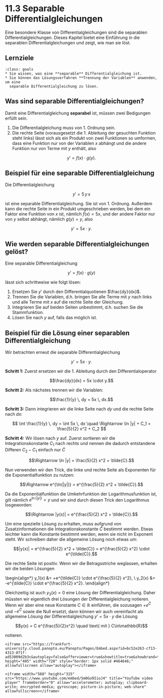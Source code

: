 # 11.3 Separable Differentialgleichungen

Eine besondere Klasse von Differentialgleichungen sind die separablen
Differentialgleichungen. Dieses Kapitel bietet eine Einführung in die separablen
Differentialgleichungen und zeigt, wie man sie löst.

## Lernziele

```{admonition} Lernziele
:class: goals
* Sie wissen, was eine **separable** Differentialgleichung ist.
* Sie können das Lösungsverfahren **Trennung der Variablen** anwenden, um eine
  separable Differentialgleichung zu lösen.
```

## Was sind separable Differentialgleichungen?

Damit eine Differentialgleichung **separabel** ist, müssen zwei Bedigungen erfüllt sein.

1. Die Differentialgleichung muss von 1. Ordnung sein.
2. Die rechte Seite (vorausgesetzt die 1. Ableitung der gesuchten Funktion steht
   links) lässt sich als ein Produkt von zwei Funktionen so umformen, dass eine
   Funktion nur von der Variablen $x$ abhängt und die andere Funktion nur von
   Terme mit $y$ enthält, also

$$y' = f(x)\cdot g(y).$$

## Beispiel für eine separable Differentialgleichung

Die Differentialgleichung

$$y'= 5\, y \, x$$

ist eine separable Differentialgleichung. Sie ist von 1. Ordnung. Außerdem kann
die rechte Seite in ein Produkt umgeschrieben werden, bei dem ein Faktor eine
Funktion von $x$ ist, nämlich $f(x) = 5x$, und der andere Faktor nur von $y$
selbst abhängt, nämlich $g(y)=y$, also

$$y' = 5x \cdot y.$$

## Wie werden separable Differentialgleichungen gelöst?

Eine separable Differentialgleichung

$$y' = f(x)\cdot g(y)$$

lässt sich schrittweise wie folgt lösen:

1. Ersetzen Sie $y'$ durch den Differentialquotienen $\frac{dy}{dx}$.
2. Trennen Sie die Variablen, d.h. bringen Sie alle Terme mit $y$ nach links und
   alle Terme mit $x$ auf die rechte Seite der Gleichung.
3. Integrieren Sie auf beiden Seiten unbestimmt, d.h. suchen Sie die
   Stammfunktion.
4. Lösen Sie nach $y$ auf, falls das möglich ist.

## Beispiel für die Lösung einer separablen Differentialgleichung

Wir betrachten erneut die separable Differentialgleichung

$$y' = 5x \cdot y.$$

**Schritt 1:** Zuerst ersetzen wir die 1. Ableitung durch den Differentialoperator

$$\frac{dy}{dx} = 5x \cdot y.$$

**Schritt 2:** Als nächstes trennen wir die Variablen:

$$\frac{1}{y} \, dy = 5x \, dx.$$

**Schritt 3:** Dann integrieren wir die linke Seite nach $dy$ und die rechte Seite nach $dx$:

$$
\int \frac{1}{y} \, dy = \int 5x \, dx \quad
\Rightarrow  \ln |y| + C_1 = \frac{5}{2} x^2 + C_2
$$

**Schritt 4:** Wir lösen nach $y$ auf. Zuerst sortieren wir die
Integrationskonstante $C_1$ nach rechts und nennen die dadurch entstandene
Differen $C_2 - C_1$ einfach nur $\tilde{C}$

$$\Rightarrow  \ln |y| = \frac{5}{2} x^2 + \tilde{C}.$$

Nun verwenden wir den Trick, die linke und rechte Seite als Exponenten für die
Exponentialfunktion zu nutzen:

$$\Rightarrow e^{\ln(|y|)} = e^{\frac{5}{2} x^2 + \tilde{C}}.$$

Da die Exponentialfunktion die Umkehrfunktion der Logarithmusfunktion ist, gilt
nämlich $e^{\ln(|y|)} = y$ und wir sind durch diesen Trick den Logarithmus
losgeworden:

$$\Rightarrow |y(x)| = e^{\frac{5}{2} x^2 + \tilde{C}}.$$

Um eine spezielle Lösung zu erhalten, muss aufgrund von Zusatzinformationen die
Integrationskonstante $\tilde{C}$ bestimmt werden. Etwas leichter kann die
Konstante bestimmt werden, wenn sie nicht im Exponent steht. Wir schreiben daher
die allgemeine Lösung noch etwas um:

$$|y(x)| = e^{\frac{5}{2} x^2 + \tilde{C}} = e^{\frac{5}{2} x^2} \cdot
e^{\tilde{C}}.$$

Die rechte Seite ist positiv. Wenn wir die Betragsstriche weglassen, erhalten
wir die beiden Lösungen

\begin{align*}
y_1(x) &= +e^{\tilde{C}} \cdot e^{\frac{5}{2} x^2}, \\
y_2(x) &= -e^{\tilde{C}} \cdot e^{\frac{5}{2} x^2}.
\end{align*}

Gleichzeitig ist auch $y_3(x)=0$ eine Lösung der Differentialgleichung. Daher
müssten wir eigentlich drei Lösungen der Differentialgleichung notieren. Wenn
wir aber eine neue Konstante $C \in \mathbb{R}$ einführen, die sozusagen
$+e^{\tilde{C}}$ und $-e^{\tilde{C}}$ sowie die Null ersetzt, dann können wir
auch vereinfacht als allgemeine Lösung der Differentialgleichung $y' = 5x \cdot
y$ die Lösung

$$y(x) = C e^{\frac{5}{2}x^2} \quad \text{ mit } C\in\mathbb{R}$$

notieren.

```{dropdown} Video zu "Lösung separable Differentialgleichung"
<iframe src="https://frankfurt-university.cloud.panopto.eu/Panopto/Pages/Embed.aspx?id=bc52e263-cf13-4313-8f1f-ad53009d2b3c&autoplay=false&offerviewer=true&showtitle=true&showbrand=true&captions=false&interactivity=all" height="405" width="720" style="border: 1px solid #464646;" allowfullscreen allow="autoplay"></iframe>
```

```{dropdown} Video zu "Differentialgleichung lösen" von Mathematrick
<iframe width="560" height="315" src="https://www.youtube.com/embed/Sm0Go9IioJ4" title="YouTube video player" frameborder="0" allow="accelerometer; autoplay; clipboard-write; encrypted-media; gyroscope; picture-in-picture; web-share" allowfullscreen></iframe>
```
